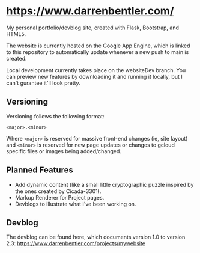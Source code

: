 # https://www.darrenbentler.com/
My personal portfolio/devblog site, created with Flask, Bootstrap, and HTML5.

The website is currently hosted on the Google App Engine, which is linked to this repository to automatically update whenever a new push to main is created.

Local development currently takes place on the websiteDev branch. You can preview new features by downloading it and running it locally, but I can't gurantee it'll look pretty.

## Versioning
Versioning follows the following format:

    <major>.<minor>
Where `<major>` is reserved for massive front-end changes (ie, site layout) and `<minor>` is reserved for new page updates or changes to gcloud specific files or images being added/changed.

## Planned Features

 - Add dynamic content (like a small little cryptographic puzzle inspired by the ones created by Cicada-3301).
 - Markup Renderer for Project pages.
 - Devblogs to illustrate what I've been working on.

## Devblog
The devblog can be found here, which documents version 1.0 to version 2.3:
https://www.darrenbentler.com/projects/mywebsite
